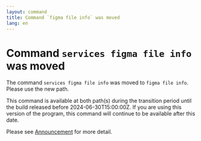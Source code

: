 ```yaml
---
layout: command
title: Command `figma file info` was moved
lang: en
---
```


# Command `services figma file info` was moved

The command `services figma file info` was moved to `figma file info`. Please use the new path.

This command is available at both path(s) during the transition period until the build released before 2024-06-30T15:00:00Z. If you are using this version of the program, this command will continue to be available after this date.

Please see [Announcement](https://github.com/watermint/toolbox/discussions/797) for more detail.


